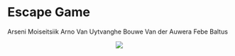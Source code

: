 # Escape Game

Arseni Moiseitsiik Arno Van Uytvanghe Bouwe Van der Auwera Febe Baltus 

<p align="center">
  <img src="https://upload.wikimedia.org/wikipedia/commons/c/c3/Python-logo-notext.svg" />
</p>
